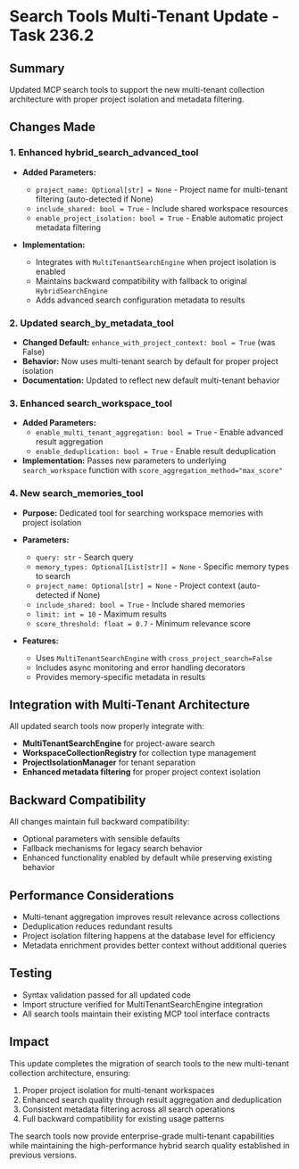 # Search Tools Multi-Tenant Update - Task 236.2

## Summary
Updated MCP search tools to support the new multi-tenant collection architecture with proper project isolation and metadata filtering.

## Changes Made

### 1. Enhanced hybrid_search_advanced_tool
- **Added Parameters:**
  - `project_name: Optional[str] = None` - Project name for multi-tenant filtering (auto-detected if None)
  - `include_shared: bool = True` - Include shared workspace resources
  - `enable_project_isolation: bool = True` - Enable automatic project metadata filtering

- **Implementation:**
  - Integrates with `MultiTenantSearchEngine` when project isolation is enabled
  - Maintains backward compatibility with fallback to original `HybridSearchEngine`
  - Adds advanced search configuration metadata to results

### 2. Updated search_by_metadata_tool
- **Changed Default:** `enhance_with_project_context: bool = True` (was False)
- **Behavior:** Now uses multi-tenant search by default for proper project isolation
- **Documentation:** Updated to reflect new default multi-tenant behavior

### 3. Enhanced search_workspace_tool
- **Added Parameters:**
  - `enable_multi_tenant_aggregation: bool = True` - Enable advanced result aggregation
  - `enable_deduplication: bool = True` - Enable result deduplication
- **Implementation:** Passes new parameters to underlying `search_workspace` function with `score_aggregation_method="max_score"`

### 4. New search_memories_tool
- **Purpose:** Dedicated tool for searching workspace memories with project isolation
- **Parameters:**
  - `query: str` - Search query
  - `memory_types: Optional[List[str]] = None` - Specific memory types to search
  - `project_name: Optional[str] = None` - Project context (auto-detected if None)
  - `include_shared: bool = True` - Include shared memories
  - `limit: int = 10` - Maximum results
  - `score_threshold: float = 0.7` - Minimum relevance score

- **Features:**
  - Uses `MultiTenantSearchEngine` with `cross_project_search=False`
  - Includes async monitoring and error handling decorators
  - Provides memory-specific metadata in results

## Integration with Multi-Tenant Architecture

All updated search tools now properly integrate with:
- **MultiTenantSearchEngine** for project-aware search
- **WorkspaceCollectionRegistry** for collection type management
- **ProjectIsolationManager** for tenant separation
- **Enhanced metadata filtering** for proper project context isolation

## Backward Compatibility

All changes maintain full backward compatibility:
- Optional parameters with sensible defaults
- Fallback mechanisms for legacy search behavior
- Enhanced functionality enabled by default while preserving existing behavior

## Performance Considerations

- Multi-tenant aggregation improves result relevance across collections
- Deduplication reduces redundant results
- Project isolation filtering happens at the database level for efficiency
- Metadata enrichment provides better context without additional queries

## Testing

- Syntax validation passed for all updated code
- Import structure verified for MultiTenantSearchEngine integration
- All search tools maintain their existing MCP tool interface contracts

## Impact

This update completes the migration of search tools to the new multi-tenant collection architecture, ensuring:
1. Proper project isolation for multi-tenant workspaces
2. Enhanced search quality through result aggregation and deduplication
3. Consistent metadata filtering across all search operations
4. Full backward compatibility for existing usage patterns

The search tools now provide enterprise-grade multi-tenant capabilities while maintaining the high-performance hybrid search quality established in previous versions.